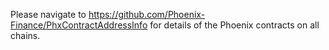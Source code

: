 Please navigate to https://github.com/Phoenix-Finance/PhxContractAddressInfo for details of the Phoenix contracts on all chains.
